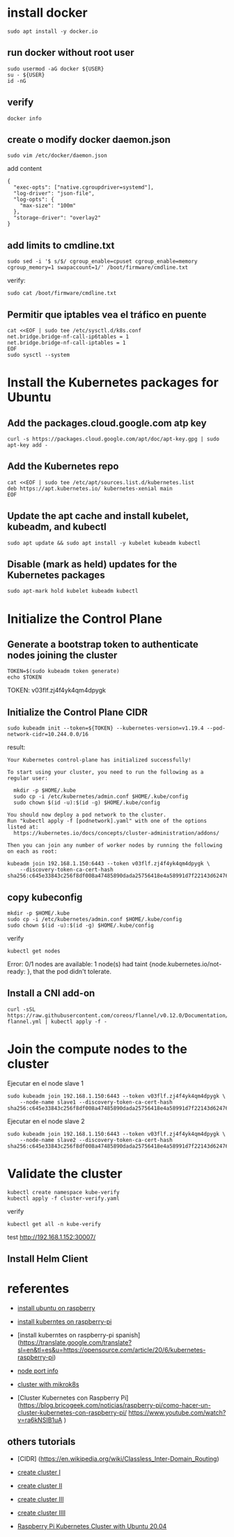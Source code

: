 


# install docker
```
sudo apt install -y docker.io
```
## run docker without root user
```
sudo usermod -aG docker ${USER}
su - ${USER}
id -nG
```

## verify
```
docker info
```
## create o modify docker daemon.json
```
sudo vim /etc/docker/daemon.json
```
add content
```
{
  "exec-opts": ["native.cgroupdriver=systemd"],
  "log-driver": "json-file",
  "log-opts": {
    "max-size": "100m"
  },
  "storage-driver": "overlay2"
}
```
## add limits to cmdline.txt
```
sudo sed -i '$ s/$/ cgroup_enable=cpuset cgroup_enable=memory cgroup_memory=1 swapaccount=1/' /boot/firmware/cmdline.txt
```
verify:
```
sudo cat /boot/firmware/cmdline.txt
```

## Permitir que iptables vea el tráfico en puente
```
cat <<EOF | sudo tee /etc/sysctl.d/k8s.conf
net.bridge.bridge-nf-call-ip6tables = 1
net.bridge.bridge-nf-call-iptables = 1
EOF
sudo sysctl --system
```

# Install the Kubernetes packages for Ubuntu

## Add the packages.cloud.google.com atp key
```
curl -s https://packages.cloud.google.com/apt/doc/apt-key.gpg | sudo apt-key add -
```
## Add the Kubernetes repo
```
cat <<EOF | sudo tee /etc/apt/sources.list.d/kubernetes.list
deb https://apt.kubernetes.io/ kubernetes-xenial main
EOF
```
## Update the apt cache and install kubelet, kubeadm, and kubectl
```
sudo apt update && sudo apt install -y kubelet kubeadm kubectl
```
## Disable (mark as held) updates for the Kubernetes packages
```
sudo apt-mark hold kubelet kubeadm kubectl
```

# Initialize the Control Plane
## Generate a bootstrap token to authenticate nodes joining the cluster
```
TOKEN=$(sudo kubeadm token generate)
echo $TOKEN
```
TOKEN: v03flf.zj4f4yk4qm4dpygk

## Initialize the Control Plane CIDR
```
sudo kubeadm init --token=${TOKEN} --kubernetes-version=v1.19.4 --pod-network-cidr=10.244.0.0/16
```
result:
```
Your Kubernetes control-plane has initialized successfully!

To start using your cluster, you need to run the following as a regular user:

  mkdir -p $HOME/.kube
  sudo cp -i /etc/kubernetes/admin.conf $HOME/.kube/config
  sudo chown $(id -u):$(id -g) $HOME/.kube/config

You should now deploy a pod network to the cluster.
Run "kubectl apply -f [podnetwork].yaml" with one of the options listed at:
  https://kubernetes.io/docs/concepts/cluster-administration/addons/

Then you can join any number of worker nodes by running the following on each as root:

kubeadm join 192.168.1.150:6443 --token v03flf.zj4f4yk4qm4dpygk \
    --discovery-token-ca-cert-hash sha256:c645e33843c256f8df008a47485890dada25756418e4a58991d7f22143d62476
```

## copy kubeconfig
```
mkdir -p $HOME/.kube
sudo cp -i /etc/kubernetes/admin.conf $HOME/.kube/config
sudo chown $(id -u):$(id -g) $HOME/.kube/config
```

verify
```
kubectl get nodes
``` 
Error:  0/1 nodes are available: 1 node(s) had taint {node.kubernetes.io/not-ready: }, that the pod didn't tolerate.

## Install a CNI add-on
```
curl -sSL https://raw.githubusercontent.com/coreos/flannel/v0.12.0/Documentation/kube-flannel.yml | kubectl apply -f -
```

# Join the compute nodes to the cluster
Ejecutar en el node slave 1
```
sudo kubeadm join 192.168.1.150:6443 --token v03flf.zj4f4yk4qm4dpygk \
    --node-name slave1 --discovery-token-ca-cert-hash sha256:c645e33843c256f8df008a47485890dada25756418e4a58991d7f22143d62476
```
Ejecutar en el node slave 2
```
sudo kubeadm join 192.168.1.150:6443 --token v03flf.zj4f4yk4qm4dpygk \
    --node-name slave2 --discovery-token-ca-cert-hash sha256:c645e33843c256f8df008a47485890dada25756418e4a58991d7f22143d62476
```

# Validate the cluster
```
kubectl create namespace kube-verify
kubectl apply -f cluster-verify.yaml
```
verify
```
kubectl get all -n kube-verify
```

test http://192.168.1.152:30007/


## Install Helm Client




# referentes
- [install ubuntu on raspberry](https://ubuntu.com/download/raspberry-pi)
- [install kuberntes on raspberry-pi](https://opensource.com/article/20/6/kubernetes-raspberry-pi)
- [install kuberntes on raspberry-pi spanish] (https://translate.google.com/translate?sl=en&tl=es&u=https://opensource.com/article/20/6/kubernetes-raspberry-pi)
- [node port info](https://cloud.ibm.com/docs/containers?topic=containers-nodeport)


- [cluster with mikrok8s](https://ubuntu.com/tutorials/how-to-kubernetes-cluster-on-raspberry-pi#5-master-node-and-leaf-nodes)
- [Cluster Kubernetes con Raspberry Pi](https://blog.bricogeek.com/noticias/raspberry-pi/como-hacer-un-cluster-kubernetes-con-raspberry-pi/
https://www.youtube.com/watch?v=ra6kNSIB1uA )



## others tutorials
- [CIDR] (https://en.wikipedia.org/wiki/Classless_Inter-Domain_Routing)
- [create cluster I](https://www.shogan.co.uk/kubernetes/building-a-raspberry-pi-kubernetes-cluster-part-1-routing/)
- [create cluster II](https://www.shogan.co.uk/kubernetes/building-a-raspberry-pi-kubernetes-cluster-part-2-master-node/)
- [create cluster III](https://www.shogan.co.uk/kubernetes/building-a-pi-kubernetes-cluster-part-3-worker-nodes-and-metallb/)
- [create cluster IIII](https://www.shogan.co.uk/kubernetes/raspberry-pi-kubernetes-cluster-with-openfaas-for-serverless-functions-part-4/)

- [Raspberry Pi Kubernetes Cluster with Ubuntu 20.04](https://www.youtube.com/watch?v=qv3_gLvjITk&t=2809s)
